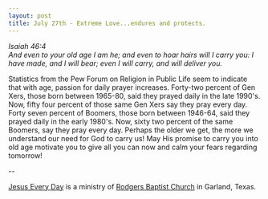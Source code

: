 ```yaml
---
layout: post
title: July 27th - Extreme Love...endures and protects.
---
```


_Isaiah 46:4  
And even to your old age I am he; and even to hoar hairs will I
carry you: I have made, and I will bear; even I will carry, and will
deliver you._

Statistics from the Pew Forum on Religion in Public Life seem to
indicate that with age, passion for daily prayer increases. Forty-two
percent of Gen Xers, those born between 1965-80, said they prayed
daily in the late 1990's. Now, fifty four percent of those same Gen
Xers say they pray every day. Forty seven percent of Boomers, those
born between 1946-64, said they prayed daily in the early 1980's.
Now, sixty two percent of the same Boomers, say they pray every day.
Perhaps the older we get, the more we understand our need for God to
carry us! May His promise to carry you into old age motivate you to
give all you can now and calm your fears regarding tomorrow!

 --

<a href=http://jesuseveryday.net>Jesus Every Day</a> is a ministry of <a href=http://rodgersbaptist.net>Rodgers Baptist Church</a> in Garland, Texas.
